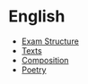 # English
- [Exam Structure](exam-structure/exam-structure.md)
- [Texts](texts/texts.md)
- [Composition](composition/composition.md)
- [Poetry](poetry/poetry.md)
